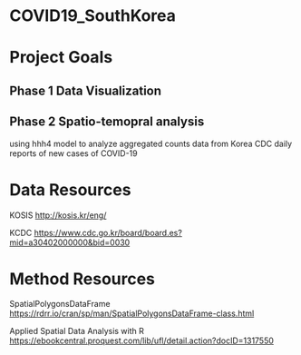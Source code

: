 # COVID19_SouthKorea

# Project Goals
## Phase 1 Data Visualization
## Phase 2 Spatio-temopral analysis
using hhh4 model to analyze aggregated counts data from Korea CDC daily reports of new cases of COVID-19 


# Data Resources
KOSIS http://kosis.kr/eng/

KCDC  https://www.cdc.go.kr/board/board.es?mid=a30402000000&bid=0030


# Method Resources

SpatialPolygonsDataFrame https://rdrr.io/cran/sp/man/SpatialPolygonsDataFrame-class.html

Applied Spatial Data Analysis with R https://ebookcentral.proquest.com/lib/ufl/detail.action?docID=1317550
